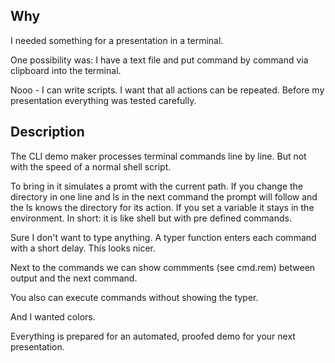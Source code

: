 ## Why

I needed something for a presentation in a terminal.

One possibility was: I have a text file and put command by command via clipboard into the terminal.

Nooo - I can write scripts. I want that all actions can be repeated. Before my presentation everything was tested carefully.

## Description

The CLI demo maker processes terminal commands line by line. But not with the speed of a normal shell script.

To bring in it simulates a promt with the current path. If you change the directory in one line and ls in the next command the prompt will follow and the ls knows the directory for its action. If you set a variable it stays in the environment. In short: it is like shell but with pre defined commands.

Sure I don't want to type anything. A typer function enters each command with a short delay. This looks nicer.

Next to the commands we can show commments (see cmd.rem) between output and the next command.

You also can execute commands without showing the typer.

And I wanted colors.

Everything is prepared for an automated, proofed demo for your next presentation.

